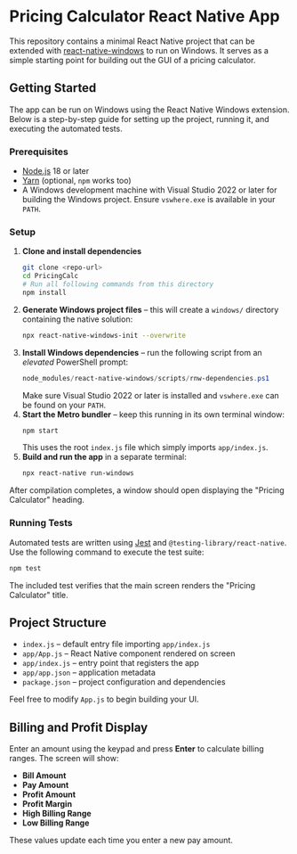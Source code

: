 # Pricing Calculator React Native App

This repository contains a minimal React Native project that can be extended with [react-native-windows](https://microsoft.github.io/react-native-windows/) to run on Windows. It serves as a simple starting point for building out the GUI of a pricing calculator.

## Getting Started

The app can be run on Windows using the React Native Windows extension. Below is a step-by-step guide for setting up the project, running it, and executing the automated tests.

### Prerequisites
- [Node.js](https://nodejs.org/) 18 or later
- [Yarn](https://classic.yarnpkg.com/en/docs/install/) (optional, `npm` works too)
- A Windows development machine with Visual Studio 2022 or later for building the Windows project. Ensure `vswhere.exe` is available in your `PATH`.

### Setup
1. **Clone and install dependencies**
   ```bash
   git clone <repo-url>
   cd PricingCalc
   # Run all following commands from this directory
   npm install
   ```
2. **Generate Windows project files** – this will create a `windows/` directory containing the native solution:
   ```bash
   npx react-native-windows-init --overwrite
   ```
3. **Install Windows dependencies** – run the following script from an *elevated* PowerShell prompt:
   ```powershell
   node_modules/react-native-windows/scripts/rnw-dependencies.ps1
   ```
   Make sure Visual Studio 2022 or later is installed and `vswhere.exe` can be found on your `PATH`.
4. **Start the Metro bundler** – keep this running in its own terminal window:
   ```bash
   npm start
   ```
   This uses the root `index.js` file which simply imports `app/index.js`.
5. **Build and run the app** in a separate terminal:
   ```bash
   npx react-native run-windows
   ```

After compilation completes, a window should open displaying the "Pricing Calculator" heading.

### Running Tests

Automated tests are written using [Jest](https://jestjs.io/) and `@testing-library/react-native`. Use the following command to execute the test suite:

```bash
npm test
```

The included test verifies that the main screen renders the "Pricing Calculator" title.

## Project Structure
- `index.js` – default entry file importing `app/index.js`
- `app/App.js` – React Native component rendered on screen
- `app/index.js` – entry point that registers the app
- `app/app.json` – application metadata
- `package.json` – project configuration and dependencies

Feel free to modify `App.js` to begin building your UI.

## Billing and Profit Display

Enter an amount using the keypad and press **Enter** to calculate billing ranges.
The screen will show:

- **Bill Amount**
- **Pay Amount**
- **Profit Amount**
- **Profit Margin**
- **High Billing Range**
- **Low Billing Range**

These values update each time you enter a new pay amount.
